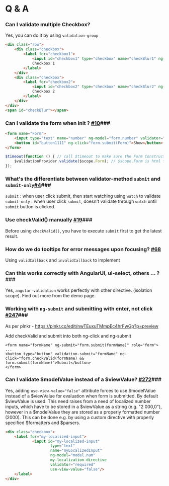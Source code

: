 Q & A
=====
### Can I validate multiple Checkbox?

Yes, you can do it by using `validation-group`

```html
<div class="row">
    <div class="checkbox">
        <label for="checkbox1">
            <input id="checkbox1" type="checkbox" name="checkBlur1" ng-model="form5.check1" validator="required" validation-group="checkBlur"/>
            Checkbox 1
        </label>
    </div>
    <div class="checkbox">
        <label for="checkbox2">
            <input id="checkbox2" type="checkbox" name="checkBlur2" ng-model="form5.check2" validator="required" validation-group="checkBlur"/>
            Checkbox 2
        </label>
    </div>
</div>
<span id="checkBlur"></span>
```

### Can I validate the form when init ? [#10](https://github.com/hueitan/angular-validation/issues/10)###

```html
<form name="Form">
    <input type="text" name="number" ng-model="form.number" validator="number"/>
    <button id="button1111" ng-click="form.submit(Form)">Show</button>
</form>
```
```javascript
$timeout(function () { // call $timeout to make sure the Form Constructor is generated
    $validationProvider.validate($scope.Form); // $scope.Form is html form name `Form Constructor`
});
```

### What's the differentiate between validator-method `submit` and `submit-only`[#4](https://github.com/hueitan/angular-validation/issues/4)###

`submit` : when user click submit, then start watching using `watch` to validate<br/>
`submit-only` : when user click `submit`, doesn't validate through `watch` until `submit` button is clicked.

### Use checkValid() manually [#19](https://github.com/hueitan/angular-validation/issues/19)###

Before using `checkValid()`, you have to execute `submit` first to get the latest result.

### How do we do tooltips for error messages upon focusing? [#68](https://github.com/hueitan/angular-validation/issues/68#issuecomment-86445467)

Using `validCallback` and `invalidCallback` to implement

### Can this works correctly with AngularUI, ui-select, others ... ?###

Yes, `angular-validation` works perfectly with other directive. (isolation scope). Find out more from the demo page.

### Working with `ng-submit` and submitting with enter, not click [#247](https://github.com/hueitan/angular-validation/issues/247)###

As per plnkr - https://plnkr.co/edit/nwTEuxuTMmpEc4hrFwGp?p=preview

Add checkValid and submit into both ng-click and ng-submit

```
<form name="formName" ng-submit="form.submit(formName)" role="form">
...
<button type="button" validation-submit="formName" ng-click="form.checkValid(formName) && form.submit(formName)">Submit</button>
</form>
```

### Can I validate $modelValue instead of a $viewValue? [#272](https://github.com/hueitan/angular-validation/pull/272)###

Yes, adding `use-view-value="false"` attribute forces to use $modelValue instead of a $viewValue for evaluation when form is submitted. By default $viewValue is used. This need raises from a need of localized number inputs, which have to be stored in a $viewValue as a string (e.g. "2 000,0"), however in a $modelValue they are stored as a properly formatted number (2000). This can be done e.g. by using a custom directive with properly specified $formatters and $parsers.

```html
<div class="checkbox">
    <label for="my-localized-input">
            <input id="my-localized-input"
                    type="text"
                    name="myLocalizedInput"
                    ng-model="model.num"
                    my-localization-directive
                    validator="required"
                    use-view-value="false"/>
    </label>
</div>
```

